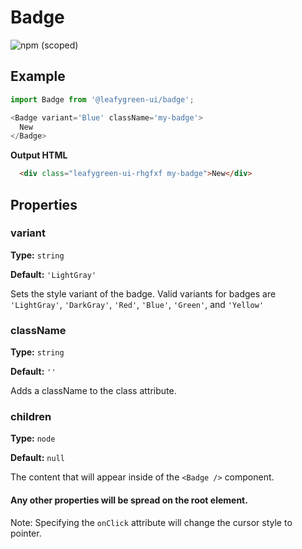 # Badge

![npm (scoped)](https://img.shields.io/npm/v/@leafygreen-ui/badge.svg)

## Example

```Javascript
import Badge from '@leafygreen-ui/badge';

<Badge variant='Blue' className='my-badge'>
  New
</Badge>
```

**Output HTML**

```HTML
  <div class="leafygreen-ui-rhgfxf my-badge">New</div>
```

## Properties

### variant

**Type:** `string`

**Default:** `'LightGray'`

Sets the style variant of the badge. Valid variants for badges are `'LightGray'`, `'DarkGray'`, `'Red'`, `'Blue'`, `'Green'`, and `'Yellow'`

### className

**Type:** `string`

**Default:** `''`

Adds a className to the class attribute.

### children

**Type:** `node`

**Default:** `null`

The content that will appear inside of the `<Badge />` component.

#### Any other properties will be spread on the root element.

Note: Specifying the `onClick` attribute will change the cursor style to pointer.
